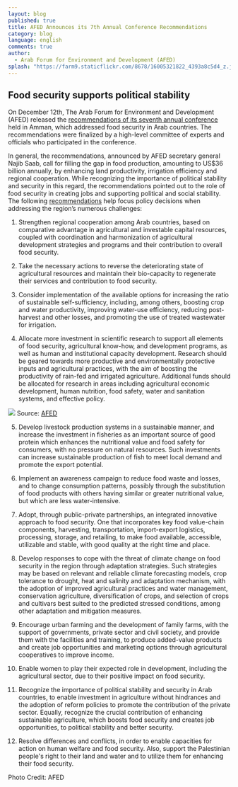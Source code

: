 ```yaml
---
layout: blog
published: true
title: AFED Announces its 7th Annual Conference Recommendations
category: blog
language: english
comments: true
author: 
  - Arab Forum for Environment and Development (AFED)
splash: "https://farm9.staticflickr.com/8678/16005321822_4393a8c5d4_z.jpg"
---
```


## Food security supports political stability

On December 12th, The Arab Forum for Environment and Development (AFED) released the [recommendations of its seventh annual conference](http://www.afedonline.org/en/inner.aspx?contentID=1087) held in Amman, which addressed food security in Arab countries. The recommendations were finalized by a high-level committee of experts and officials who participated in the conference.

In general, the recommendations, announced by AFED secretary general Najib Saab, call for filling the gap in food production, amounting to US$36 billion annually, by enhancing land productivity, irrigation efficiency and regional cooperation.  While recognizing the importance of political stability and security in this regard, the recommendations pointed out to the role of food security in creating jobs and supporting political and social stability. The following [recommendations](http://www.afedonline.org/en/inner.aspx?contentID=1087) help focus policy decisions when addressing the region’s numerous challenges:  
<!-- more -->

1. Strengthen regional cooperation among Arab countries, based on comparative advantage in agricultural and investable capital resources, coupled with coordination and harmonization of agricultural development strategies and programs and their contribution to overall food security.

2. Take the necessary actions to reverse the deteriorating state of agricultural resources and maintain their bio-capacity to regenerate their services and contribution to food security.
 
3. Consider implementation of the available options for increasing the ratio of sustainable self-sufficiency, including, among others, boosting crop and water productivity, improving water-use efficiency, reducing post-harvest and other losses, and promoting the use of treated wastewater for irrigation.
 
4. Allocate more investment in scientific research to support all elements of food security, agricultural know-how, and development programs, as well as human and institutional capacity development. Research should be geared towards more productive and environmentally protective inputs and agricultural practices, with the aim of boosting the productivity of rain-fed and irrigated agriculture. Additional funds should be allocated for research in areas including agricultural economic development, human nutrition, food safety, water and sanitation systems, and effective policy.

![](/https://farm8.staticflickr.com/7565/16005458975_05cbce2edd.jpg)
Source: [AFED](http://www.afedonline.org/en/inner.aspx?contentID=1087)
 
5. Develop livestock production systems in a sustainable manner, and increase the investment in fisheries as an important source of good protein which enhances the nutritional value and food safety for consumers, with no pressure on natural resources. Such investments can increase sustainable production of fish to meet local demand and promote the export potential.
 
6. Implement an awareness campaign to reduce food waste and losses, and to change consumption patterns, possibly through the substitution of food products with others having similar or greater nutritional value, but which are less water-intensive.
 
7. Adopt, through public-private partnerships, an integrated innovative approach to food security. One that incorporates key food value-chain components, harvesting, transportation, import-export logistics, processing, storage, and retailing, to make food available, accessible, utilizable and stable, with good quality at the right time and place.
 
8. Develop responses to cope with the threat of climate change on food security in the region through adaptation strategies. Such strategies may be based on relevant and reliable climate forecasting models, crop tolerance to drought, heat and salinity and adaptation mechanism, with the adoption of improved agricultural practices and water management, conservation agriculture, diversification of crops, and selection of crops and cultivars best suited to the predicted stressed conditions, among other adaptation and mitigation measures.

9. Encourage urban farming and the development of family farms, with the support of governments, private sector and civil society, and provide them with the facilities and training, to produce added-value products and create job opportunities and marketing options through agricultural cooperatives to improve income.
 
10. Enable women to play their expected role in development, including the agricultural sector, due to their positive impact on food security.
 
11. Recognize the importance of political stability and security in Arab countries, to enable investment in agriculture without hindrances and the adoption of reform policies to promote the contribution of the private sector. Equally, recognize the crucial contribution of enhancing sustainable agriculture, which boosts food security and creates job opportunities, to political stability and better security.
 
12. Resolve differences and conflicts, in order to enable capacities for action on human welfare and food security. Also, support the Palestinian people's right to their land and water and to utilize them for enhancing their food security.

Photo Credit: AFED